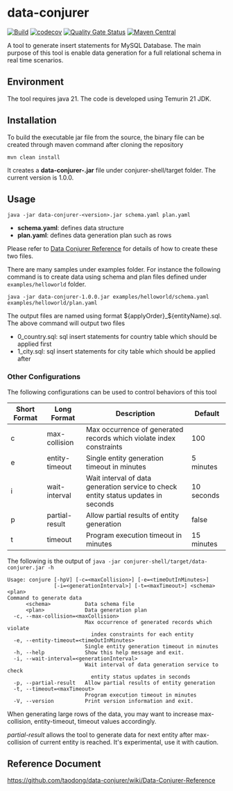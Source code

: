 # data-conjurer
[![Build](https://github.com/taodong/data-conjurer/actions/workflows/maven.yml/badge.svg)](https://github.com/taodong/data-conjurer/actions/workflows/maven.yml/badge.svg)
[![codecov](https://codecov.io/gh/taodong/data-conjurer/graph/badge.svg?token=O4AYAUHEI3)](https://codecov.io/gh/taodong/data-conjurer)
[![Quality Gate Status](https://sonarcloud.io/api/project_badges/measure?project=taodong_data-conjurer&metric=alert_status)](https://sonarcloud.io/summary/new_code?id=taodong_data-conjurer)
[![Maven Central](https://img.shields.io/badge/Maven_Central-v1.0.0-blue)](https://central.sonatype.com/artifact/io.github.taodong/data-conjurer)

A tool to generate insert statements for MySQL Database. The main purpose of this tool is enable data generation for a full relational schema in real time scenarios.
## Environment
The tool requires java 21. The code is developed using Temurin 21 JDK.
## Installation
To build the executable jar file from the source, the binary file can be created through maven command after cloning the repository
```shell
mvn clean install
```
It creates a **data-conjurer-<version>.jar** file under conjurer-shell/target folder. The current version is 1.0.0.
## Usage
```shell
java -jar data-conjurer-<version>.jar schema.yaml plan.yaml 
```
- **schema.yaml**: defines data structure
- **plan.yaml**: defines data generation plan such as rows

Please refer to [Data Conjurer Reference](https://github.com/taodong/data-conjurer/wiki/Data-Conjurer-Reference) for details of how to create these two files.

There are many samples under examples folder. For instance the following command is to create data using schema and plan files defined under `examples/helloworld` folder.
```shell
java -jar data-conjurer-1.0.0.jar examples/helloworld/schema.yaml examples/helloworld/plan.yaml
```
The output files are named using format ${applyOrder}_${entityName}.sql.
The above command will output two files
- 0_country.sql: sql insert statements for country table which should be applied first 
- 1_city.sql: sql insert statements for city table which should be applied after
### Other Configurations
The following configurations can be used to control behaviors of this tool

| Short Format | Long Format    | Description                                                                        | Default    |
|--------------|----------------|------------------------------------------------------------------------------------|------------|
| c            | max-collision  | Max occurrence of generated records which violate index constraints                | 100        |
| e            | entity-timeout | Single entity generation timeout in minutes                                        | 5 minutes  |
| i            | wait-interval  | Wait interval of data generation service to check entity status updates in seconds | 10 seconds |
| p            | partial-result | Allow partial results of entity generation                                         | false      |
| t            | timeout        | Program execution timeout in minutes                                               | 15 minutes |

The following is the output of `java -jar conjurer-shell/target/data-conjurer.jar -h`
```shell
Usage: conjure [-hpV] [-c=<maxCollision>] [-e=<timeOutInMinutes>]
               [-i=<generationInterval>] [-t=<maxTimeout>] <schema> <plan>
Command to generate data
      <schema>           Data schema file
      <plan>             Data generation plan
  -c, --max-collision=<maxCollision>
                         Max occurrence of generated records which violate
                           index constraints for each entity
  -e, --entity-timeout=<timeOutInMinutes>
                         Single entity generation timeout in minutes
  -h, --help             Show this help message and exit.
  -i, --wait-interval=<generationInterval>
                         Wait interval of data generation service to check
                           entity status updates in seconds
  -p, --partial-result   Allow partial results of entity generation
  -t, --timeout=<maxTimeout>
                         Program execution timeout in minutes
  -V, --version          Print version information and exit.
```
When generating large rows of the data, you may want to increase max-collision, entity-timeout, timeout values accordingly.

*partial-result* allows the tool to generate data for next entity after max-collision of current entity is reached. It's experimental, use it with caution.

## Reference Document
https://github.com/taodong/data-conjurer/wiki/Data-Conjurer-Reference

